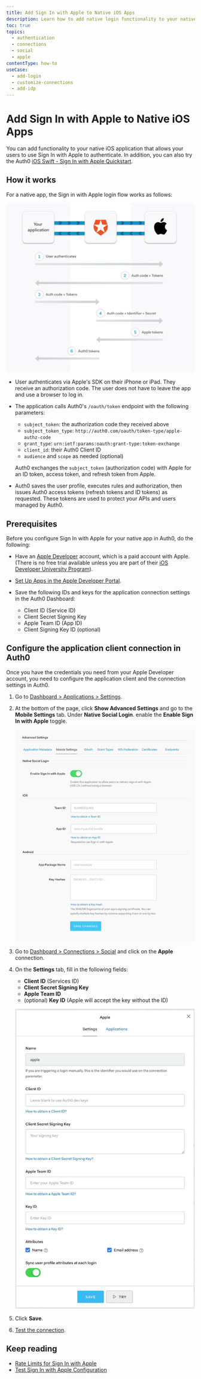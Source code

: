 ```yaml
---
title: Add Sign In with Apple to Native iOS Apps
description: Learn how to add native login functionality to your native app with Apple. 
toc: true
topics:
  - authentication
  - connections
  - social
  - apple
contentType: how-to
useCase:
  - add-login
  - customize-connections
  - add-idp
---
```

# Add Sign In with Apple to Native iOS Apps

You can add functionality to your native iOS application that allows your users to use Sign In with Apple to authenticate. In addition, you can also try the Auth0 [iOS Swift - Sign In with Apple Quickstart](/quickstart/native/ios-swift-siwa).

## How it works

For a native app, the Sign in with Apple login flow works as follows:

![Sign In with Apple Authentication Flow](/media/articles/connections/social/apple/apple-siwa-authn-flow.png)

* User authenticates via Apple's SDK on their iPhone or iPad. They receive an authorization code. The user does not have to leave the app and use a browser to log in.
* The application calls Auth0's `/oauth/token` endpoint with the following parameters:
    - `subject_token`: the authorization code they received above
    - `subject_token_type`: `http://auth0.com/oauth/token-type/apple-authz-code`
    - `grant_type`: `urn:ietf:params:oauth:grant-type:token-exchange`
    - `client_id`: their Auth0 Client ID
    - `audience` and `scope` as needed (optional)

    Auth0 exchanges the `subject_token` (authorization code) with Apple for an ID token, access token, and refresh token from Apple.
* Auth0 saves the user profile, executes rules and authorization, then issues Auth0 access tokens (refresh tokens and ID tokens) as requested. These tokens are used to protect your APIs and users managed by Auth0.

## Prerequisites

Before you configure Sign In with Apple for your native app in Auth0, do the following:

* Have an [Apple Developer](https://developer.apple.com/programs/) account, which is a paid account with Apple. (There is no free trial available unless you are part of their [iOS Developer University Program](https://developer.apple.com/support/compare-memberships/)).

* [Set Up Apps in the Apple Developer Portal](/connections/apple-siwa/guides/set-up-apple).

* Save the following IDs and keys for the application connection settings in the Auth0 Dashboard:

  * Client ID (Service ID)
  * Client Secret Signing Key
  * Apple Team ID (App ID)
  * Client Signing Key ID (optional)

## Configure the application client connection in Auth0

Once you have the credentials you need from your Apple Developer account, you need to configure the application client and the connection settings in Auth0.

1. Go to [Dashboard > Applications > Settings](${manage_url}/#/applications/${account.clientId}/settings).  

2. At the bottom of the page, click **Show Advanced Settings** and go to the **Mobile Settings** tab. Under **Native Social Login**. enable the **Enable Sign In with Apple** toggle. 

    ![Application Client Settings: Advanced Mobile Settings](/media/articles/connections/social/apple/apple-app-mobile-settings.png)

3. Go to [Dashboard > Connections > Social](${manage_url}/#/connections/social) and click on the **Apple** connection. 

4. On the **Settings** tab, fill in the following fields:

    * **Client ID** (Services ID)
    * **Client Secret Signing Key**
    * **Apple Team ID**
    * (optional) **Key ID** (Apple will accept the key without the ID)

    ![Application Connection Settings](/media/articles/connections/social/apple/apple-connection.png)

5. Click **Save**.

6. [Test the connection](/connections/social/apple/test-siwa-connection). 

## Keep reading

* [Rate Limits for Sign In with Apple](/policies/rate-limits#limits-on-sign-in-with-apple)
* [Test Sign In with Apple Configuration](/connections/apple-siwa/test-siwa-connection)
